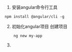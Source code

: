 
1. 安装angular命令行工具

```
npm install @angular/cli -g
```

2. 初始化angular项目
    创建项目 
```
    ng new my-app
```

3. 
